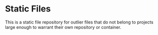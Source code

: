 # Static Files

This is a static file repository for outlier files that do not belong to projects large enough to warrant their own repository or container.
